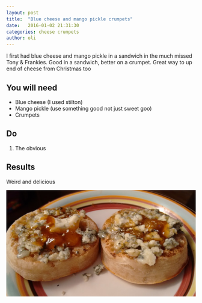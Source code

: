 ```yaml
---
layout: post
title:  "Blue cheese and mango pickle crumpets"
date:   2016-01-02 21:31:30
categories: cheese crumpets
author: oli
---
```


I first had blue cheese and mango pickle in a sandwich in the much missed Tony & Frankies.  Good in a sandwich, better on a crumpet.  Great way to up end of cheese from Christmas too

## You will need

* Blue cheese (I used stilton)
* Mango pickle (use something good not just sweet goo)
* Crumpets


## Do

1. The obvious



## Results

Weird and delicious


![Get in my face you weird yet delicious bastard](/images/blue-cheese-mango-crumpets.jpg)

